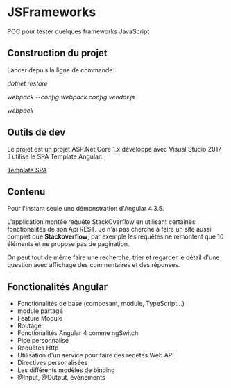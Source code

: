 
# JSFrameworks
POC pour tester quelques frameworks JavaScript

## Construction du projet
Lancer depuis la ligne de commande:

*dotnet restore*

*webpack --config webpack.config.vendor.js*

*webpack*

## Outils de dev
Le projet est un projet ASP.Net Core 1.x développé avec Visual Studio 2017
Il utilise le SPA Template Angular:

[Template SPA](https://github.com/kriasoft/AngularJS-SPA-Template)


## Contenu
Pour l'instant seule une démonstration d'Angular 4.3.5.

L'application montée requête StackOverflow en utilisant certaines fonctionalités de son Api REST. Je n'ai pas cherché à faire un site
aussi complet que **Stackoverflow**, par exemple les requêtes ne remontent que 10 éléments et ne propose pas de pagination.

On peut tout de même faire une recherche, trier et regarder le détail d'une question avec affichage des commentaires et des réponses.

## Fonctionalités Angular

* Fonctionalités de base (composant, module, TypeScript...)
* module partagé
* Feature Module
* Routage
* Fonctionalités Angular 4 comme ngSwitch
* Pipe personnalisé
* Requêtes Http
* Utilisation d'un service pour faire des reqêtes Web API
* Directives personalisées
* Les différents modèles de binding
* @Input, @Output, événements
